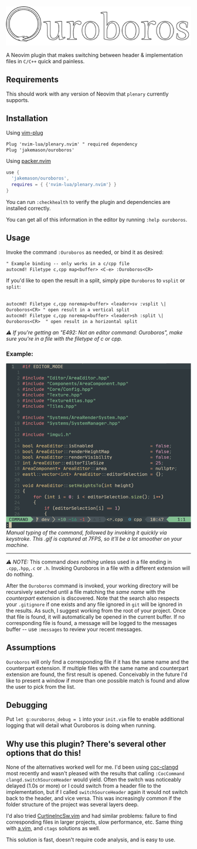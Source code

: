 ![Ouroboro](./repo/logo.png)

A Neovim plugin that makes switching between header & implementation files in `C/C++` quick and painless.

## Requirements

This should work with any version of Neovim that `plenary` currently supports.

## Installation

Using [vim-plug](https://github.com/junegunn/vim-plug)

```viml
Plug 'nvim-lua/plenary.nvim' " required dependency
Plug 'jakemason/ouroboros'
```

Using [packer.nvim](https://github.com/wbthomason/packer.nvim)

```lua
use {
  'jakemason/ouroboros',
  requires = { {'nvim-lua/plenary.nvim'} }
}
```

You can run `:checkhealth` to verify the plugin and dependencies are installed correctly.

You can get all of this information in the editor by running `:help ouroboros`.

## Usage

Invoke the command `:Ouroboros` as needed, or bind it as desired:

```viml
" Example binding -- only works in a c/cpp file
autocmd! Filetype c,cpp map<buffer> <C-e> :Ouroboros<CR>
```

If you'd like to open the result in a split, simply pipe `Ouroboros` to `vsplit` or `split`:

```viml

autocmd! Filetype c,cpp noremap<buffer> <leader>sv :vsplit \| Ouroboros<CR> " open result in a vertical split
autocmd! Filetype c,cpp noremap<buffer> <leader>sh :split \| Ouroboros<CR>  " open result in a horizontal split
```

_:warning: If you're getting an "E492: Not an editor command: Ouroboros", make sure you're in a file with the
filetype of c or cpp._

### Example:
![Example of switching between files](./repo/demo.gif)
*Manual typing of the command, followed by invoking it quickly via keystroke. This .gif is captured
at 7FPS, so it'll be a lot smoother on your machine.*

---

*:warning: NOTE:* This command _does nothing_ unless used in a file ending in `.cpp`,`.hpp`,`.c` or `.h`.
Invoking Ouroboros in a file with a different extension will do nothing.

After the `Ouroboros` command is invoked, your working directory will be recursively searched until
a file matching the _same name_ with the _counterpart_ extension is discovered. Note that the
search also respects your `.gitignore` if one exists and any file ignored in `git` will be ignored
in the results. As such, I suggest working from the root of your project. Once that file is found,
it will automatically be opened in the current buffer. If no corresponding file is found, a message
will be logged to the messages buffer -- use `:messages` to review your recent messages.

## Assumptions

`Ouroboros` will only find a corresponding file if it has the same name and the counterpart
extension. If multiple files with the same name and counterpart extension are found, the first
result is opened. Conceivably in the future I'd like to present a window if more than one possible
match is found and allow the user to pick from the list.

## Debugging

Put `let g:ouroboros_debug = 1` into your `init.vim` file to enable additional logging that will
detail what Ouroboros is doing when running.

## Why use this plugin? There's several other options that do this!

None of the alternatives worked well for me. I'd been using
[coc-clangd](https://github.com/clangd/coc-clangd) most recently and wasn't pleased with the results
that calling `:CocCommand clangd.switchSourceHeader` would yield. Often the switch was noticeably
delayed (1.0s or more) or I could switch from a header file to the implementation,
but if I called `switchSourceHeader` again it would not switch back to the header, and vice versa.
This was increasingly common if the folder structure of the project was several layers deep.

I'd also tried [CurtineIncSw.vim](https://github.com/ericcurtin/CurtineIncSw.vim) and had similar
problems: failure to find corresponding files in larger projects, slow performance, etc. Same thing
with [a.vim](https://github.com/vim-scripts/a.vim), and `ctags` solutions as well.

This solution is fast, doesn't require code analysis, and is easy to use.
